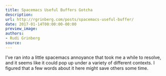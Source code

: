 ```yaml
---
title: Spacemacs Useful Buffers Gotcha
description:
url: http://rgrinberg.com/posts/spacemacs-useful-buffer/
date: 2017-01-14T00:00:00-00:00
preview_image:
authors:
- Rudi Grinberg
source:
---
```


<p>I&rsquo;ve ran into a little spacemacs annoyance that took me a while to resolve, and
it seems like it could pop up under a variety of different contexts. I figured
that a few words about it here might save others some time.</p>

